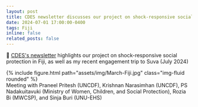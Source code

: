 ```yaml
---
layout: post
title: CDES newsletter discusses our project on shock-responsive social protection in Fiji
date: 2024-07-01 17:00:00-0400
tags: Fiji
inline: false
related_posts: false
---
```


:newspaper: [CDES's newsletter](https://www.monash.edu/business/cdes/news-and-updates/newsletter/department-highlights) highlights our project on shock-responsive social protection in Fiji, as well as my recent engagement trip to Suva (July 2024)

<div class="row mt-3">
    <div class="col-sm mt-3 mt-md-0">
        {% include figure.html path="assets/img/March-Fiji.jpg" class="img-fluid rounded" %}
    </div>
</div>    
<div class="caption">
    Meeting with Praneel Pritesh (UNCDF), Krishnan Narasimhan (UNCDF), PS Nadakuitavuki (Ministry of Women, Children, and Social Protection), Rozia Bi (MWCSP), and Sinja Buri (UNU-EHS)
</div>
